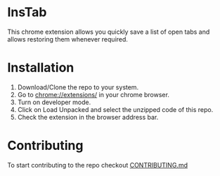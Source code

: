 # InsTab
This chrome extension allows you quickly save a list of open tabs and allows restoring them whenever required.

# Installation
1. Download/Clone the repo to your system.
2. Go to [chrome://extensions/](chrome://extensions/) in your chrome browser.
3. Turn on developer mode.
4. Click on Load Unpacked and select the unzipped code of this repo.
5. Check the extension in the browser address bar.

# Contributing 
To start contributing to the repo checkout [CONTRIBUTING.md](https://github.com/pushkar-anand/InsTab/blob/develop/CONTRIBUTING.md)
